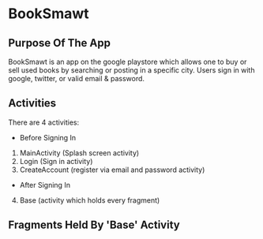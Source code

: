 # BookSmawt
## Purpose Of The App
BookSmawt is an app on the google playstore which allows one to buy or sell used books by searching or posting in a specific city.
Users sign in with google, twitter, or valid email & password.
## Activities
There are 4 activities:
- Before Signing In
1) MainActivity (Splash screen activity)
2) Login (Sign in activity)
3) CreateAccount (register via email and password activity)
- After Signing In
4) Base (activity which holds every fragment)
## Fragments Held By 'Base' Activity






